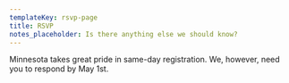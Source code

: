 ```yaml
---
templateKey: rsvp-page
title: RSVP
notes_placeholder: Is there anything else we should know?
---
```

Minnesota takes great pride in same-day registration. We, however, need you to respond by May 1st.
